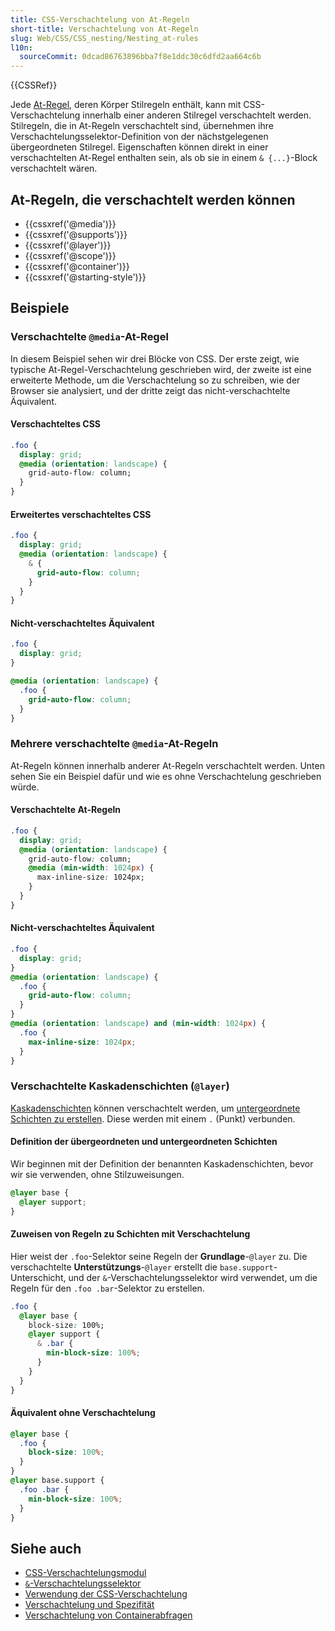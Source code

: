 ```yaml
---
title: CSS-Verschachtelung von At-Regeln
short-title: Verschachtelung von At-Regeln
slug: Web/CSS/CSS_nesting/Nesting_at-rules
l10n:
  sourceCommit: 0dcad86763896bba7f8e1ddc30c6dfd2aa664c6b
---
```


{{CSSRef}}

Jede [At-Regel](/de/docs/Web/CSS/CSS_syntax/At-rule), deren Körper Stilregeln enthält, kann mit CSS-Verschachtelung innerhalb einer anderen Stilregel verschachtelt werden. Stilregeln, die in At-Regeln verschachtelt sind, übernehmen ihre Verschachtelungsselektor-Definition von der nächstgelegenen übergeordneten Stilregel. Eigenschaften können direkt in einer verschachtelten At-Regel enthalten sein, als ob sie in einem `& {...}`-Block verschachtelt wären.

## At-Regeln, die verschachtelt werden können

- {{cssxref('@media')}}
- {{cssxref('@supports')}}
- {{cssxref('@layer')}}
- {{cssxref('@scope')}}
- {{cssxref('@container')}}
- {{cssxref('@starting-style')}}

## Beispiele

### Verschachtelte `@media`-At-Regel

In diesem Beispiel sehen wir drei Blöcke von CSS. Der erste zeigt, wie typische At-Regel-Verschachtelung geschrieben wird, der zweite ist eine erweiterte Methode, um die Verschachtelung so zu schreiben, wie der Browser sie analysiert, und der dritte zeigt das nicht-verschachtelte Äquivalent.

#### Verschachteltes CSS

```css
.foo {
  display: grid;
  @media (orientation: landscape) {
    grid-auto-flow: column;
  }
}
```

#### Erweitertes verschachteltes CSS

```css
.foo {
  display: grid;
  @media (orientation: landscape) {
    & {
      grid-auto-flow: column;
    }
  }
}
```

#### Nicht-verschachteltes Äquivalent

```css
.foo {
  display: grid;
}

@media (orientation: landscape) {
  .foo {
    grid-auto-flow: column;
  }
}
```

### Mehrere verschachtelte `@media`-At-Regeln

At-Regeln können innerhalb anderer At-Regeln verschachtelt werden. Unten sehen Sie ein Beispiel dafür und wie es ohne Verschachtelung geschrieben würde.

#### Verschachtelte At-Regeln

```css
.foo {
  display: grid;
  @media (orientation: landscape) {
    grid-auto-flow: column;
    @media (min-width: 1024px) {
      max-inline-size: 1024px;
    }
  }
}
```

#### Nicht-verschachteltes Äquivalent

```css
.foo {
  display: grid;
}
@media (orientation: landscape) {
  .foo {
    grid-auto-flow: column;
  }
}
@media (orientation: landscape) and (min-width: 1024px) {
  .foo {
    max-inline-size: 1024px;
  }
}
```

### Verschachtelte Kaskadenschichten (`@layer`)

[Kaskadenschichten](/de/docs/Web/CSS/@layer) können verschachtelt werden, um [untergeordnete Schichten zu erstellen](/de/docs/Web/CSS/@layer#nesting_layers). Diese werden mit einem `.` (Punkt) verbunden.

#### Definition der übergeordneten und untergeordneten Schichten

Wir beginnen mit der Definition der benannten Kaskadenschichten, bevor wir sie verwenden, ohne Stilzuweisungen.

```css
@layer base {
  @layer support;
}
```

#### Zuweisen von Regeln zu Schichten mit Verschachtelung

Hier weist der `.foo`-Selektor seine Regeln der **Grundlage**-`@layer` zu. Die verschachtelte **Unterstützungs**-`@layer` erstellt die `base.support`-Unterschicht, und der `&`-Verschachtelungsselektor wird verwendet, um die Regeln für den `.foo .bar`-Selektor zu erstellen.

```css
.foo {
  @layer base {
    block-size: 100%;
    @layer support {
      & .bar {
        min-block-size: 100%;
      }
    }
  }
}
```

#### Äquivalent ohne Verschachtelung

```css
@layer base {
  .foo {
    block-size: 100%;
  }
}
@layer base.support {
  .foo .bar {
    min-block-size: 100%;
  }
}
```

## Siehe auch

- [CSS-Verschachtelungsmodul](/de/docs/Web/CSS/CSS_nesting)
- [`&`-Verschachtelungsselektor](/de/docs/Web/CSS/Nesting_selector)
- [Verwendung der CSS-Verschachtelung](/de/docs/Web/CSS/CSS_nesting/Using_CSS_nesting)
- [Verschachtelung und Spezifität](/de/docs/Web/CSS/CSS_nesting/Nesting_and_specificity)
- [Verschachtelung von Containerabfragen](/de/docs/Web/CSS/CSS_containment/Container_size_and_style_queries#nested_queries)
